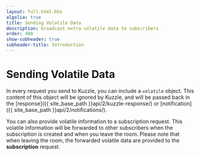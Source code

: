 ```yaml
---
layout: full.html.hbs
algolia: true
title: Sending Volatile Data
description: broadcast extra volatile data to subscribers
order: 400
show-subheader: true
subheader-title: Introduction
---
```


# Sending Volatile Data

In every request you send to Kuzzle, you can include a `volatile` object.
This content of this object will be ignored by Kuzzle, and will be passed back in the [response]({{ site_base_path }}api/2/kuzzle-response/) or [notification]({{ site_base_path }}api/2/notifications/).

You can also provide volatile information to a subscription request.
This volatile information will be forwarded to other subscribers when the subscription is created
and when you leave the room. Please note that when leaving the room,
the forwarded volatile data are provided to the **subscription** request.
